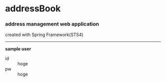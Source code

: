 # addressBook
### address management web application
created with Spring Framework(STS4)
***

**sample user**
<dl>
	<dt>id</dt>
	<dd>hoge</dd>
	<dt>pw</dt>
	<dd>hoge</dd>
</dl>
